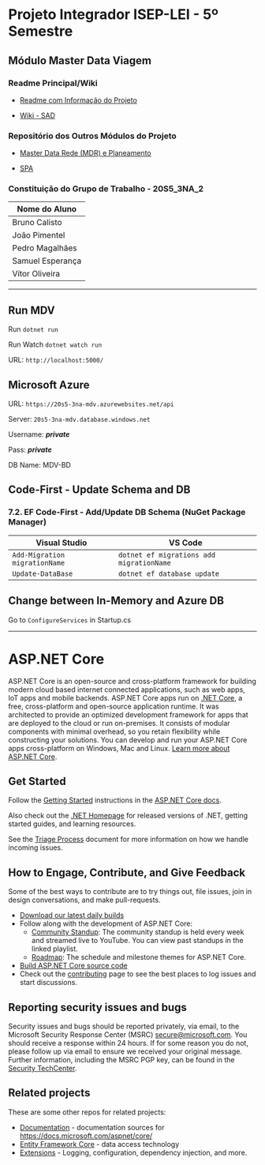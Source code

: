 # Projeto Integrador ISEP-LEI - 5º Semestre

## **Módulo Master Data Viagem**

### Readme Principal/Wiki

* [Readme com Informação do Projeto](../Project_MDR/README.md)

* [Wiki - SAD](../Project_Wiki/Readme.md)

### Repositório dos Outros Módulos do Projeto

* [Master Data Rede (MDR) e Planeamento](../Project_MDR/)

* [SPA](../Project_SPA/)

### Constituição do Grupo de Trabalho - 20S5_3NA_2

| Nome do Aluno		|
|-------------------|
| Bruno Calisto     |
| João Pimentel     |
| Pedro Magalhães   |
| Samuel Esperança  |
| Vítor Oliveira    |

-------------------------

## Run MDV

Run `dotnet run`

Run Watch `dotnet watch run`

URL: `http://localhost:5000/`

## Microsoft Azure

URL: `https://20s5-3na-mdv.azurewebsites.net/api`

Server: `20s5-3na-mdv.database.windows.net`

Username: ***private***

Pass: ***private***

DB Name: MDV-BD

## Code-First - Update Schema and DB

### 7.2. EF Code-First - Add/Update DB Schema (NuGet Package Manager)

| Visual Studio | VS Code |
|---------|---------|
| `Add-Migration migrationName` | `dotnet ef migrations add migrationName` |
| `Update-DataBase` | `dotnet ef database update` |

## Change between In-Memory and Azure DB

Go to `ConfigureServices` in Startup.cs

-------------------------

# ASP.NET Core

ASP.NET Core is an open-source and cross-platform framework for building modern cloud based internet connected applications, such as web apps, IoT apps and mobile backends. ASP.NET Core apps run on [.NET Core](https://dot.net), a free, cross-platform and open-source application runtime. It was architected to provide an optimized development framework for apps that are deployed to the cloud or run on-premises. It consists of modular components with minimal overhead, so you retain flexibility while constructing your solutions. You can develop and run your ASP.NET Core apps cross-platform on Windows, Mac and Linux. [Learn more about ASP.NET Core](https://docs.microsoft.com/aspnet/core/).

## Get Started

Follow the [Getting Started](https://docs.microsoft.com/aspnet/core/getting-started) instructions in the [ASP.NET Core docs](https://docs.microsoft.com/aspnet/index).

Also check out the [.NET Homepage](https://www.microsoft.com/net) for released versions of .NET, getting started guides, and learning resources.

See the [Triage Process](https://github.com/dotnet/aspnetcore/blob/master/docs/TriageProcess.md) document for more information on how we handle incoming issues.

## How to Engage, Contribute, and Give Feedback

Some of the best ways to contribute are to try things out, file issues, join in design conversations,
and make pull-requests.

* [Download our latest daily builds](./docs/DailyBuilds.md)
* Follow along with the development of ASP.NET Core:
    * [Community Standup](https://live.asp.net): The community standup is held every week and streamed live to YouTube. You can view past standups in the linked playlist.
    * [Roadmap](https://github.com/dotnet/aspnetcore/wiki/Roadmap): The schedule and milestone themes for ASP.NET Core.
* [Build ASP.NET Core source code](./docs/BuildFromSource.md)
* Check out the [contributing](CONTRIBUTING.md) page to see the best places to log issues and start discussions.

## Reporting security issues and bugs

Security issues and bugs should be reported privately, via email, to the Microsoft Security Response Center (MSRC)  secure@microsoft.com. You should receive a response within 24 hours. If for some reason you do not, please follow up via email to ensure we received your original message. Further information, including the MSRC PGP key, can be found in the [Security TechCenter](https://technet.microsoft.com/en-us/security/ff852094.aspx).

## Related projects

These are some other repos for related projects:

* [Documentation](https://github.com/aspnet/Docs) - documentation sources for https://docs.microsoft.com/aspnet/core/
* [Entity Framework Core](https://github.com/dotnet/efcore) - data access technology
* [Extensions](https://github.com/dotnet/extensions) - Logging, configuration, dependency injection, and more.